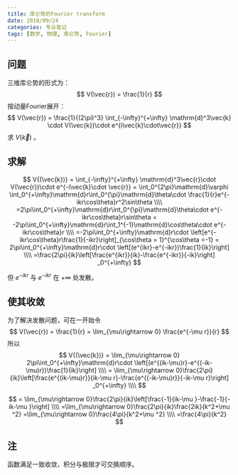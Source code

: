 ```yaml
---
title: 库仑势的Fourier transform
date: 2018/09/24
categories: 专业笔记
tags: [数学, 物理, 库仑势, Fourier]
---
```


<!-- toc -->

<!-- more -->

## 问题

三维库仑势的形式为：
$$
V(\vec{r}) = \frac{1}{r}
$$
按动量Fourier展开：
$$
V(\vec{r}) = \frac{1}{(2\pi)^3} \int_{-\infty}^{+\infty} \mathrm{d}^3\vec{k} \cdot V(\vec{k})\cdot e^{i\vec{k}\cdot\vec{r}}
$$
求 $V(\vec{k})$ 。

## 求解

$$
V{(\vec{k})} = \int_{-\infty}^{+\infty} \mathrm{d}^3\vec{r}\cdot V(\vec{r})\cdot e^{-i\vec{k}\cdot \vec{r}} = \int_0^{2\pi}\mathrm{d}\varphi \int_0^{+\infty}\mathrm{d}r\int_0^{\pi}\mathrm{d}\theta\cdot \frac{1}{r}e^{-ikr\cos\theta}r^2\sin\theta \\\\
=2\pi\int_0^{+\infty}\mathrm{d}r\int_0^{\pi}\mathrm{d}\theta\cdot e^{-ikr\cos\theta}r\sin\theta  = -2\pi\int_0^{+\infty}\mathrm{d}r\int_1^{-1}\mathrm{d}\cos\theta\cdot e^{-ikr\cos\theta}r \\\\
=-2\pi\int_0^{+\infty}\mathrm{d}r\cdot \left[e^{-ikr\cos\theta}r\frac{1}{-ikr}\right]_{\cos\theta = 1}^{\cos\theta =-1} = 2\pi\int_0^{+\infty}\mathrm{d}r\cdot \left[(e^{ikr}-e^{-ikr})\frac{1}{ik}\right] \\\\
=\frac{2\pi}{ik}\left[\frac{e^{ikr}}{ik}-\frac{e^{-ikr}}{-ik}\right] _0^{+\infty}
$$

但 $e^{-ikr}$ 与 $e^{-ikr}$ 在 $+\infty$ 处发散。

## 使其收敛

为了解决发散问题，可在一开始令
$$
V(\vec{r}) = \frac{1}{r} = \lim_{\mu\rightarrow 0} \frac{e^{-\mu r}}{r}
$$
所以
$$
V{(\vec{k})}  = \lim_{\mu\rightarrow 0} 2\pi\int_0^{+\infty}\mathrm{d}r\cdot \left[(e^{(ik-\mu)r}-e^{(-ik-\mu)r})\frac{1}{ik}\right] \\\\
= \lim_{\mu\rightarrow 0}\frac{2\pi}{ik}\left[\frac{e^{(ik-\mu)r}}{ik-\mu r}-\frac{e^{(-ik-\mu)r}}{-ik-\mu r}\right] _0^{+\infty} \\\\
$$

$$
= \lim_{\mu\rightarrow 0}\frac{2\pi}{ik}\left[\frac{-1}{ik-\mu }-\frac{-1}{-ik-\mu }\right] \\\\
=\lim_{\mu\rightarrow 0}\frac{2\pi}{ik}\frac{2ik}{k^2+\mu ^2} =\lim_{\mu\rightarrow 0}\frac{4\pi}{k^2+\mu ^2} \\\\
=\frac{4\pi}{k^2}
$$



## 注

函数满足一致收敛，积分与极限才可交换顺序。